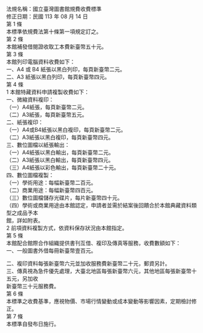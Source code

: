 法規名稱：國立臺灣圖書館規費收費標準  
修正日期：民國 113 年 08 月 14 日  
第 1 條  
本標準依規費法第十條第一項規定訂之。  
第 2 條  
本館補發借閱證收取工本費新臺幣五十元。  
第 3 條  
本館列印電腦資料收費如下：  
一、A4 或 B4 紙張以黑白列印，每頁新臺幣二元。  
二、A3 紙張以黑白列印，每頁新臺幣四元。  
第 4 條  
1 本館特藏資料申請複製收費如下：  
一、微縮資料複印：  
（一）A4紙張，每頁新臺幣二元。  
（二）A3紙張，每頁新臺幣五元。  
二、紙張複印：  
（一）A4或B4紙張以黑白複印，每頁新臺幣二元。  
（二）A3紙張以黑白複印，每頁新臺幣四元。  
三、數位圖檔以紙張輸出：  
（一）A4紙張以黑白輸出，每頁新臺幣二元。  
（二）A3紙張以黑白輸出，每頁新臺幣四元。  
（三）A4紙張以彩色輸出，每頁新臺幣二十元。  
四、數位圖檔複製：  
（一）學術用途：每幅新臺幣二百元。  
（二）商業用途：每幅新臺幣四百元。  
（三）數位圖檔儲存光碟片，每片新臺幣四十元。  
（四）學術或商業用途由本館認定，申請者並需於結案後回饋合於本館典藏資料類型之成品予本  
館，詳如附表。  
2 前項資料複製方式，依資料保存狀況由本館指定。  
第 5 條  
本館配合館際合作組織提供書刊互借、複印及傳真等服務，收費數額如下：  
一、一般圖書外借每冊新臺幣壹百元。  


二、複印資料每張新臺幣六元並加收服務費新臺幣二十元，郵資另計。  
三、傳真視為急件優先處理，大臺北地區每張新臺幣六元，其他地區每張新臺幣十五元，另加收  
新臺幣三十元服務費。  
第 6 條  
本標準之收費基準，應視物價、市場行情變動或成本變動等影響因素，定期檢討修正。  
第 7 條  
本標準自發布日施行。  


